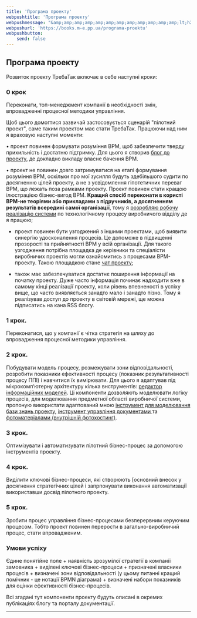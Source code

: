 ```yaml
---
title: 'Програма проекту'
webpushtitle: 'Програма проекту'
webpushmessage: "&amp;amp;amp;amp;amp;amp;amp;amp;amp;amp;amp;amp;lt;h2&amp;amp;amp;amp;amp;amp;amp;amp;amp;amp;amp;amp;gt;&amp;amp;amp;amp;amp;amp;amp;amp;amp;amp;amp;amp;lt;strong&amp;amp;amp;amp;amp;amp;amp;amp;amp;amp;amp;amp;gt;Програма проекту&amp;amp;amp;amp;amp;amp;amp;amp;amp;amp;amp;amp;lt;/strong&amp;amp;amp;amp;amp;amp;amp;amp;amp;amp;amp;amp;gt;&amp;amp;amp;amp;amp;amp;amp;amp;amp;amp;amp;amp;lt;/h2&amp;amp;amp;amp;amp;amp;amp;amp;amp;amp;amp;amp;gt;\n&amp;amp;amp;amp;amp;amp;amp;amp;amp;amp;amp;amp;lt;p&amp;amp;amp;amp;amp;amp;amp;amp;amp;amp;amp;amp;gt;Розвиток проекту ТребаТак включає в себе наступні кроки:&amp;amp;amp;amp;amp;amp;amp;amp;amp;amp;amp;amp;lt;/p&amp;amp;amp;amp;amp;amp;amp;amp;amp;amp;amp;amp;gt;\n&amp;amp;amp;amp;amp;amp;amp;amp;amp;amp;amp;amp;lt;h3&amp;amp;amp;amp;amp;amp;amp;amp;amp;amp;amp;amp;gt;&amp;amp;amp;amp;amp;amp;amp;amp;amp;amp;amp;amp;lt;strong&amp;amp;amp;amp;amp;amp;amp;amp;amp;amp;amp;amp;gt;0 крок&amp;amp;amp;amp;amp;amp;amp;amp;amp;amp;amp;amp;lt;/strong&amp;amp;amp;amp;amp;amp;amp;amp;amp;amp;amp;amp;gt;&amp;amp;amp;amp;amp;amp;amp;amp;amp;amp;amp;amp;lt;/h3&amp;amp;amp;amp;amp;amp;amp;amp;amp;amp;amp;amp;gt;\n&amp;amp;amp;amp;amp;amp;amp;amp;amp;amp;amp;amp;lt;p&amp;amp;amp;amp;amp;amp;amp;amp;amp;amp;amp;amp;gt;Переконати, топ-менеджмент компанії в необхідності змін, впровадженні  процесної методики управління.&amp;amp;amp;amp;amp;amp;amp;amp;amp;amp;amp;amp;lt;/p&amp;amp;amp;amp;amp;amp;amp;amp;amp;amp;amp;amp;gt;\n&amp;amp;amp;amp;amp;amp;amp;amp;amp;amp;amp;amp;lt;p&amp;amp;amp;amp;amp;amp;amp;amp;amp;amp;amp;amp;gt;Щоб цього домогтися зазвичай застосовується сценарій &amp;amp;amp;amp;amp;amp;amp;amp;amp;amp;amp;amp;quot;пілотний проект&amp;amp;amp;amp;amp;amp;amp;amp;amp;amp;amp;amp;quot;, саме таким проектом має стати ТребаТак. Працюючи над ним я враховую наступні моменти:&amp;amp;amp;amp;amp;amp;amp;amp;amp;amp;amp;amp;lt;/p&amp;amp;amp;amp;amp;amp;amp;amp;amp;amp;amp;amp;gt;\n&amp;amp;amp;amp;amp;amp;amp;amp;amp;amp;amp;amp;lt;p&amp;amp;amp;amp;amp;amp;amp;amp;amp;amp;amp;amp;gt;• проект повинен формувати розуміння BPM, щоб забезпечити тверду прихильність і достатню підтримку. Для цього я створив  &amp;amp;amp;amp;amp;amp;amp;amp;amp;amp;amp;amp;lt;a href=&amp;amp;amp;amp;amp;amp;amp;amp;amp;amp;amp;amp;quot;https://rep-c.treba.ml/blog/&amp;amp;amp;amp;amp;amp;amp;amp;amp;amp;amp;amp;quot;&amp;amp;amp;amp;amp;amp;amp;amp;amp;amp;amp;amp;gt;блог до проекту&amp;amp;amp;amp;amp;amp;amp;amp;amp;amp;amp;amp;lt;/a&amp;amp;amp;amp;amp;amp;amp;amp;amp;amp;amp;amp;gt;, де докладно викладу власне бачення BPM.&amp;amp;amp;amp;amp;amp;amp;amp;amp;amp;amp;amp;lt;/p&amp;amp;amp;amp;amp;amp;amp;amp;amp;amp;amp;amp;gt;\n&amp;amp;amp;amp;amp;amp;amp;amp;amp;amp;amp;amp;lt;p&amp;amp;amp;amp;amp;amp;amp;amp;amp;amp;amp;amp;gt;• проект не повинен довго затримуватися на етапі формування розуміння BPM, оскільки про мої зусилля будуть здебільшого судити по досягненню цілей проекту, а не з усвідомлення гіпотетичних переваг BPM, що лежать поза рамками проекту. Проект повинен стати кращою ілюстрацією бізнес-вигод BPM. &amp;amp;amp;amp;amp;amp;amp;amp;amp;amp;amp;amp;lt;strong&amp;amp;amp;amp;amp;amp;amp;amp;amp;amp;amp;amp;gt;Кращий спосіб переконати в користі BPM-не теоріями або прикладами з підручників, а досягненням результатів всередині самої організації&amp;amp;amp;amp;amp;amp;amp;amp;amp;amp;amp;amp;lt;/strong&amp;amp;amp;amp;amp;amp;amp;amp;amp;amp;amp;amp;gt;, тому я &amp;amp;amp;amp;amp;amp;amp;amp;amp;amp;amp;amp;lt;a href=&amp;amp;amp;amp;amp;amp;amp;amp;amp;amp;amp;amp;quot;https://pp.vokov.tk/&amp;amp;amp;amp;amp;amp;amp;amp;amp;amp;amp;amp;quot;&amp;amp;amp;amp;amp;amp;amp;amp;amp;amp;amp;amp;gt;розробляю робочу реалізацію  системи&amp;amp;amp;amp;amp;amp;amp;amp;amp;amp;amp;amp;lt;/a&amp;amp;amp;amp;amp;amp;amp;amp;amp;amp;amp;amp;gt; по технологічному процесу виробничого відділу де я працюю;&amp;amp;amp;amp;amp;amp;amp;amp;amp;amp;amp;amp;lt;/p&amp;amp;amp;amp;amp;amp;amp;amp;amp;amp;amp;amp;gt;\n&amp;amp;amp;amp;amp;amp;amp;amp;amp;amp;amp;amp;lt;ul&amp;amp;amp;amp;amp;amp;amp;amp;amp;amp;amp;amp;gt;\n&amp;amp;amp;amp;amp;amp;amp;amp;amp;amp;amp;amp;lt;li&amp;amp;amp;amp;amp;amp;amp;amp;amp;amp;amp;amp;gt;\n&amp;amp;amp;amp;amp;amp;amp;amp;amp;amp;amp;amp;lt;p&amp;amp;amp;amp;amp;amp;amp;amp;amp;amp;amp;amp;gt;проект повинен бути узгоджений з іншими проектами, щоб виявити синергію удосконалення процесів. Це допоможе в підвищенні прозорості та прийнятності BPM у всій організації. Для такого узгодження потрібна площадка де керівники та спеціалісти виробничих проектів могли ознайомитись з процесами BPM-проекту. Такою площадкою станe &amp;amp;amp;amp;amp;amp;amp;amp;amp;amp;amp;amp;lt;a href=&amp;amp;amp;amp;amp;amp;amp;amp;amp;amp;amp;amp;quot;https://toc.treba.ml/riot/&amp;amp;amp;amp;amp;amp;amp;amp;amp;amp;amp;amp;quot;&amp;amp;amp;amp;amp;amp;amp;amp;amp;amp;amp;amp;gt; чат проекту&amp;amp;amp;amp;amp;amp;amp;amp;amp;amp;amp;amp;lt;/a&amp;amp;amp;amp;amp;amp;amp;amp;amp;amp;amp;amp;gt;;&amp;amp;amp;amp;amp;amp;amp;amp;amp;amp;amp;amp;lt;/p&amp;amp;amp;amp;amp;amp;amp;amp;amp;amp;amp;amp;gt;\n&amp;amp;amp;amp;amp;amp;amp;amp;amp;amp;amp;amp;lt;/li&amp;amp;amp;amp;amp;amp;amp;amp;amp;amp;amp;amp;gt;\n&amp;amp;amp;amp;amp;amp;amp;amp;amp;amp;amp;amp;lt;li&amp;amp;amp;amp;amp;amp;amp;amp;amp;amp;amp;amp;gt;\n&amp;amp;amp;amp;amp;amp;amp;amp;amp;amp;amp;amp;lt;p&amp;amp;amp;amp;amp;amp;amp;amp;amp;amp;amp;amp;gt;також має забезпечуватися достатнє поширення інформації на початку проекту. Дуже часто інформація починає надходити вже в самому кінці реалізації проекту, коли рівень впевненості в успіху вище, що часто виявляється занадто мало і занадто пізно. Тому я реалізував доступ до проекту в світовій мережі, ще можна підписатись на кана RSS  блогу.&amp;amp;amp;amp;amp;amp;amp;amp;amp;amp;amp;amp;lt;/p&amp;amp;amp;amp;amp;amp;amp;amp;amp;amp;amp;amp;gt;\n&amp;amp;amp;amp;amp;amp;amp;amp;amp;amp;amp;amp;lt;/li&amp;amp;amp;amp;amp;amp;amp;amp;amp;amp;amp;amp;gt;\n&amp;amp;amp;amp;amp;amp;amp;amp;amp;amp;amp;amp;lt;/ul&amp;amp;amp;amp;amp;amp;amp;amp;amp;amp;amp;amp;gt;\n&amp;amp;amp;amp;amp;amp;amp;amp;amp;amp;amp;amp;lt;h3&amp;amp;amp;amp;amp;amp;amp;amp;amp;amp;amp;amp;gt;&amp;amp;amp;amp;amp;amp;amp;amp;amp;amp;amp;amp;lt;strong&amp;amp;amp;amp;amp;amp;amp;amp;amp;amp;amp;amp;gt;1 крок.&amp;amp;amp;amp;amp;amp;amp;amp;amp;amp;amp;amp;lt;/strong&amp;amp;amp;amp;amp;amp;amp;amp;amp;amp;amp;amp;gt;&amp;amp;amp;amp;amp;amp;amp;amp;amp;amp;amp;amp;lt;/h3&amp;amp;amp;amp;amp;amp;amp;amp;amp;amp;amp;amp;gt;\n&amp;amp;amp;amp;amp;amp;amp;amp;amp;amp;amp;amp;lt;p&amp;amp;amp;amp;amp;amp;amp;amp;amp;amp;amp;amp;gt;Переконатися, що у компанії є чітка стратегія на шляху до впровадження процесної методики управління.&amp;amp;amp;amp;amp;amp;amp;amp;amp;amp;amp;amp;lt;/p&amp;amp;amp;amp;amp;amp;amp;amp;amp;amp;amp;amp;gt;\n&amp;amp;amp;amp;amp;amp;amp;amp;amp;amp;amp;amp;lt;h3&amp;amp;amp;amp;amp;amp;amp;amp;amp;amp;amp;amp;gt;&amp;amp;amp;amp;amp;amp;amp;amp;amp;amp;amp;amp;lt;strong&amp;amp;amp;amp;amp;amp;amp;amp;amp;amp;amp;amp;gt;2 крок&amp;amp;amp;amp;amp;amp;amp;amp;amp;amp;amp;amp;lt;/strong&amp;amp;amp;amp;amp;amp;amp;amp;amp;amp;amp;amp;gt;.&amp;amp;amp;amp;amp;amp;amp;amp;amp;amp;amp;amp;lt;/h3&amp;amp;amp;amp;amp;amp;amp;amp;amp;amp;amp;amp;gt;\n&amp;amp;amp;amp;amp;amp;amp;amp;amp;amp;amp;amp;lt;p&amp;amp;amp;amp;amp;amp;amp;amp;amp;amp;amp;amp;gt;Побудувати модель процесу, розмежувати зони відповідальності, розробити показники ефективності процесу (показник результативності процесу ППІ) і навчитися їх вимірювати.\nДля цього я адаптував під мікрокомп‘ютерну архітектуру кілька внструментів: &amp;amp;amp;amp;amp;amp;amp;amp;amp;amp;amp;amp;lt;a href=&amp;amp;amp;amp;amp;amp;amp;amp;amp;amp;amp;amp;quot;http://treba.ml:5011/boards/anonymous&amp;amp;amp;amp;amp;amp;amp;amp;amp;amp;amp;amp;quot;&amp;amp;amp;amp;amp;amp;amp;amp;amp;amp;amp;amp;gt;редактор інформаційних моделей&amp;amp;amp;amp;amp;amp;amp;amp;amp;amp;amp;amp;lt;/a&amp;amp;amp;amp;amp;amp;amp;amp;amp;amp;amp;amp;gt;. Ці компоненти дозволяють моделювати логіку процесів, для моделювання предметної області виробничої системи, пропоную використати адаптований мною &amp;amp;amp;amp;amp;amp;amp;amp;amp;amp;amp;amp;lt;a href=&amp;amp;amp;amp;amp;amp;amp;amp;amp;amp;amp;amp;quot;https://km.treba.ml/&amp;amp;amp;amp;amp;amp;amp;amp;amp;amp;amp;amp;quot;&amp;amp;amp;amp;amp;amp;amp;amp;amp;amp;amp;amp;gt;інструмент для моделювання бази знань проекту&amp;amp;amp;amp;amp;amp;amp;amp;amp;amp;amp;amp;lt;/a&amp;amp;amp;amp;amp;amp;amp;amp;amp;amp;amp;amp;gt;, &amp;amp;amp;amp;amp;amp;amp;amp;amp;amp;amp;amp;lt;a href=&amp;amp;amp;amp;amp;amp;amp;amp;amp;amp;amp;amp;quot;http://dew.treba.ml/&amp;amp;amp;amp;amp;amp;amp;amp;amp;amp;amp;amp;quot;&amp;amp;amp;amp;amp;amp;amp;amp;amp;amp;amp;amp;gt;інструмент управління документами &amp;amp;amp;amp;amp;amp;amp;amp;amp;amp;amp;amp;lt;/a&amp;amp;amp;amp;amp;amp;amp;amp;amp;amp;amp;amp;gt; та &amp;amp;amp;amp;amp;amp;amp;amp;amp;amp;amp;amp;lt;a href=&amp;amp;amp;amp;amp;amp;amp;amp;amp;amp;amp;amp;quot;https://4to.treba.ml/&amp;amp;amp;amp;amp;amp;amp;amp;amp;amp;amp;amp;quot;&amp;amp;amp;amp;amp;amp;amp;amp;amp;amp;amp;amp;gt;фотоматеріалами (внутрішній фотохостинг)&amp;amp;amp;amp;amp;amp;amp;amp;amp;amp;amp;amp;lt;/a&amp;amp;amp;amp;amp;amp;amp;amp;amp;amp;amp;amp;gt;. &amp;amp;amp;amp;amp;amp;amp;amp;amp;amp;amp;amp;lt;/p&amp;amp;amp;amp;amp;amp;amp;amp;amp;amp;amp;amp;gt;\n&amp;amp;amp;amp;amp;amp;amp;amp;amp;amp;amp;amp;lt;h3&amp;amp;amp;amp;amp;amp;amp;amp;amp;amp;amp;amp;gt;&amp;amp;amp;amp;amp;amp;amp;amp;amp;amp;amp;amp;lt;strong&amp;amp;amp;amp;amp;amp;amp;amp;amp;amp;amp;amp;gt;3 крок&amp;amp;amp;amp;amp;amp;amp;amp;amp;amp;amp;amp;lt;/strong&amp;amp;amp;amp;amp;amp;amp;amp;amp;amp;amp;amp;gt;.&amp;amp;amp;amp;amp;amp;amp;amp;amp;amp;amp;amp;lt;/h3&amp;amp;amp;amp;amp;amp;amp;amp;amp;amp;amp;amp;gt;\n&amp;amp;amp;amp;amp;amp;amp;amp;amp;amp;amp;amp;lt;p&amp;amp;amp;amp;amp;amp;amp;amp;amp;amp;amp;amp;gt;Оптимізувати і автоматизувати пілотний бізнес-процес за допомогою інструментів проекту.&amp;amp;amp;amp;amp;amp;amp;amp;amp;amp;amp;amp;lt;/p&amp;amp;amp;amp;amp;amp;amp;amp;amp;amp;amp;amp;gt;\n&amp;amp;amp;amp;amp;amp;amp;amp;amp;amp;amp;amp;lt;h3&amp;amp;amp;amp;amp;amp;amp;amp;amp;amp;amp;amp;gt;&amp;amp;amp;amp;amp;amp;amp;amp;amp;amp;amp;amp;lt;strong&amp;amp;amp;amp;amp;amp;amp;amp;amp;amp;amp;amp;gt;4 крок&amp;amp;amp;amp;amp;amp;amp;amp;amp;amp;amp;amp;lt;/strong&amp;amp;amp;amp;amp;amp;amp;amp;amp;amp;amp;amp;gt;.&amp;amp;amp;amp;amp;amp;amp;amp;amp;amp;amp;amp;lt;/h3&amp;amp;amp;amp;amp;amp;amp;amp;amp;amp;amp;amp;gt;\n&amp;amp;amp;amp;amp;amp;amp;amp;amp;amp;amp;amp;lt;p&amp;amp;amp;amp;amp;amp;amp;amp;amp;amp;amp;amp;gt;Виділити ключові бізнес-процеси, які створюють [основний внесок у досягнення  стратегічних цілей і запрпонувати виконання автоматизації використавши досвід пілотного проекту.&amp;amp;amp;amp;amp;amp;amp;amp;amp;amp;amp;amp;lt;/p&amp;amp;amp;amp;amp;amp;amp;amp;amp;amp;amp;amp;gt;\n&amp;amp;amp;amp;amp;amp;amp;amp;amp;amp;amp;amp;lt;h3&amp;amp;amp;amp;amp;amp;amp;amp;amp;amp;amp;amp;gt;&amp;amp;amp;amp;amp;amp;amp;amp;amp;amp;amp;amp;lt;strong&amp;amp;amp;amp;amp;amp;amp;amp;amp;amp;amp;amp;gt;5 крок&amp;amp;amp;amp;amp;amp;amp;amp;amp;amp;amp;amp;lt;/strong&amp;amp;amp;amp;amp;amp;amp;amp;amp;amp;amp;amp;gt;.&amp;amp;amp;amp;amp;amp;amp;amp;amp;amp;amp;amp;lt;/h3&amp;amp;amp;amp;amp;amp;amp;amp;amp;amp;amp;amp;gt;\n&amp;amp;amp;amp;amp;amp;amp;amp;amp;amp;amp;amp;lt;p&amp;amp;amp;amp;amp;amp;amp;amp;amp;amp;amp;amp;gt;Зробити процес управління бізнес-процесами безперервним керуючим процесом. Тобто проект повинен перерости в загально-виробничий процес, стати впровадженим.&amp;amp;amp;amp;amp;amp;amp;amp;amp;amp;amp;amp;lt;/p&amp;amp;amp;amp;amp;amp;amp;amp;amp;amp;amp;amp;gt;\n&amp;amp;amp;amp;amp;amp;amp;amp;amp;amp;amp;amp;lt;h3&amp;amp;amp;amp;amp;amp;amp;amp;amp;amp;amp;amp;gt;&amp;amp;amp;amp;amp;amp;amp;amp;amp;amp;amp;amp;lt;strong&amp;amp;amp;amp;amp;amp;amp;amp;amp;amp;amp;amp;gt;Умови успіху&amp;amp;amp;amp;amp;amp;amp;amp;amp;amp;amp;amp;lt;/strong&amp;amp;amp;amp;amp;amp;amp;amp;amp;amp;amp;amp;gt;&amp;amp;amp;amp;amp;amp;amp;amp;amp;amp;amp;amp;lt;/h3&amp;amp;amp;amp;amp;amp;amp;amp;amp;amp;amp;amp;gt;\n&amp;amp;amp;amp;amp;amp;amp;amp;amp;amp;amp;amp;lt;p&amp;amp;amp;amp;amp;amp;amp;amp;amp;amp;amp;amp;gt;Єдине понятійне поле + наявність зрозумілої стратегії в компанії замовника + виділені ключові бізнес-процеси + призначені власники процесів + визначені зони відповідальності (у цьому питанні кращий помічник - це нотації BPMN діаграма) + визначені набори показників для оцінки ефективності бізнес-процесів.&amp;amp;amp;amp;amp;amp;amp;amp;amp;amp;amp;amp;lt;/p&amp;amp;amp;amp;amp;amp;amp;amp;amp;amp;amp;amp;gt;\n&amp;amp;amp;amp;amp;amp;amp;amp;amp;amp;amp;amp;lt;p&amp;amp;amp;amp;amp;amp;amp;amp;amp;amp;amp;amp;gt;Всі згадані тут компоненти проекту будуть описані в окремих публікаціях блогу та порталу документації.&amp;amp;amp;amp;amp;amp;amp;amp;amp;amp;amp;amp;lt;/p&amp;amp;amp;amp;amp;amp;amp;amp;amp;amp;amp;amp;gt;\n&amp;amp;amp;amp;amp;amp;amp;amp;amp;amp;amp;amp;lt;hr /&amp;amp;amp;amp;amp;amp;amp;amp;amp;amp;amp;amp;gt;"
webpushurl: 'https://books.m-e.pp.ua/programa-proektu'
webpushbutton:
    send: false
---
```


<script> 
   id="cusdis_thread";
  data-host="https://cusdis.m-e.pp.ua";
  data-app-id="8fdd9996-0411-4043-b246-bf2f38c29392";
  data-page-id="programa-proektu";
  data-page-url="https://webm.m-e.pp.ua/programa-proektu";
  data-page-title="Програма проекту"
</script>

<script  src="https://cusdis.m-e.pp.ua/js/cusdis.es.js"></script>

<script>
    window.intergramId = 5123414020;
    window.intergramServer = "https://to03.m-e.pp.ua/";
     window.intergramCustomizations = {
        mainColor: "#ff0000",
        titleClosed: 'Листогин №1',
        titleOpen: 'Повідомлення оператору Листoгин #1',
        introMessage: 'Напишіть що та в якій кількості Вам потрібно',
        autoResponse: 'Повідомлення в обробці...',
        autoNoResponse: 'Оператор отримав замовлення ' + 'але ще не прочитав',
        alwaysUseFloatingButton: true // Use the mobile floating button also on large screens
    };
</script>
<script src="https://to03.m-e.pp.ua/js/widget.js"></script>


## **Програма проекту**

Розвиток проекту ТребаТак включає в себе наступні кроки:

### **0 крок**
Переконати, топ-менеджмент компанії в необхідності змін, впровадженні  процесної методики управління.

Щоб цього домогтися зазвичай застосовується сценарій "пілотний проект", саме таким проектом має стати ТребаТак. Працюючи над ним я враховую наступні моменти:

• проект повинен формувати розуміння BPM, щоб забезпечити тверду прихильність і достатню підтримку. Для цього я створив  [блог до проекту](https://rep-c.treba.ml/blog/), де докладно викладу власне бачення BPM.

• проект не повинен довго затримуватися на етапі формування розуміння BPM, оскільки про мої зусилля будуть здебільшого судити по досягненню цілей проекту, а не з усвідомлення гіпотетичних переваг BPM, що лежать поза рамками проекту. Проект повинен стати кращою ілюстрацією бізнес-вигод BPM. **Кращий спосіб переконати в користі BPM-не теоріями або прикладами з підручників, а досягненням результатів всередині самої організації**, тому я [розробляю робочу реалізацію  системи](https://pp.vokov.tk/) по технологічному процесу виробничого відділу де я працюю;

* проект повинен бути узгоджений з іншими проектами, щоб виявити синергію удосконалення процесів. Це допоможе в підвищенні прозорості та прийнятності BPM у всій організації. Для такого узгодження потрібна площадка де керівники та спеціалісти виробничих проектів могли ознайомитись з процесами BPM-проекту. Такою площадкою станe [ чат проекту](https://toc.treba.ml/riot/);

* також має забезпечуватися достатнє поширення інформації на початку проекту. Дуже часто інформація починає надходити вже в самому кінці реалізації проекту, коли рівень впевненості в успіху вище, що часто виявляється занадто мало і занадто пізно. Тому я реалізував доступ до проекту в світовій мережі, ще можна підписатись на кана RSS  блогу.

### **1 крок.** 
 Переконатися, що у компанії є чітка стратегія на шляху до впровадження процесної методики управління.

### **2 крок**. 
Побудувати модель процесу, розмежувати зони відповідальності, розробити показники ефективності процесу (показник результативності процесу ППІ) і навчитися їх вимірювати.
Для цього я адаптував під мікрокомп‘ютерну архітектуру кілька внструментів: [редактор інформаційних моделей](http://treba.ml:5011/boards/anonymous). Ці компоненти дозволяють моделювати логіку процесів, для моделювання предметної області виробничої системи, пропоную використати адаптований мною [інструмент для моделювання бази знань проекту](https://km.treba.ml/), [інструмент управління документами ](http://dew.treba.ml/) та [фотоматеріалами (внутрішній фотохостинг)](https://4to.treba.ml/). 

### **3 крок**. 
Оптимізувати і автоматизувати пілотний бізнес-процес за допомогою інструментів проекту.

### **4 крок**. 
Виділити ключові бізнес-процеси, які створюють [основний внесок у досягнення  стратегічних цілей і запрпонувати виконання автоматизації використавши досвід пілотного проекту.

### **5 крок**. 
Зробити процес управління бізнес-процесами безперервним керуючим процесом. Тобто проект повинен перерости в загально-виробничий процес, стати впровадженим.

### **Умови успіху**
Єдине понятійне поле + наявність зрозумілої стратегії в компанії замовника + виділені ключові бізнес-процеси + призначені власники процесів + визначені зони відповідальності (у цьому питанні кращий помічник - це нотації BPMN діаграма) + визначені набори показників для оцінки ефективності бізнес-процесів.

 Всі згадані тут компоненти проекту будуть описані в окремих публікаціях блогу та порталу документації.

---